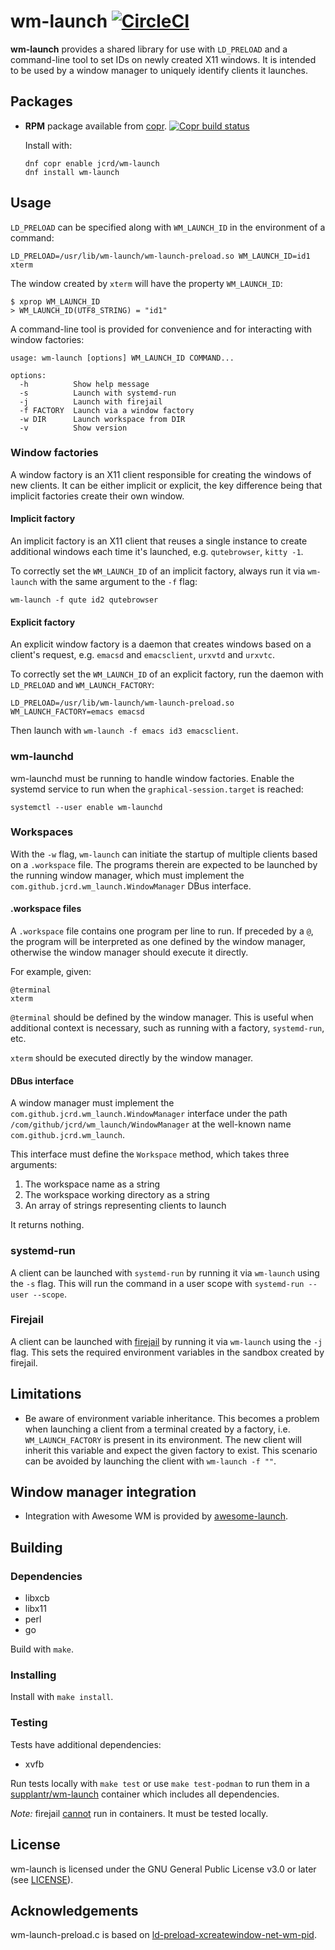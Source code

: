 # wm-launch [![CircleCI](https://circleci.com/gh/jcrd/wm-launch.svg?style=svg)](https://circleci.com/gh/jcrd/wm-launch)

**wm-launch** provides a shared library for use with `LD_PRELOAD` and a
command-line tool to set IDs on newly created X11 windows. It is intended to be
used by a window manager to uniquely identify clients it launches.

## Packages

* **RPM** package available from [copr][1]. [![Copr build status](https://copr.fedorainfracloud.org/coprs/jcrd/wm-launch/package/wm-launch/status_image/last_build.png)](https://copr.fedorainfracloud.org/coprs/jcrd/wm-launch/package/wm-launch/)

  Install with:
  ```
  dnf copr enable jcrd/wm-launch
  dnf install wm-launch
  ```

## Usage

`LD_PRELOAD` can be specified along with `WM_LAUNCH_ID` in the
environment of a command:
```
LD_PRELOAD=/usr/lib/wm-launch/wm-launch-preload.so WM_LAUNCH_ID=id1 xterm
```
The window created by `xterm` will have the property `WM_LAUNCH_ID`:
```
$ xprop WM_LAUNCH_ID
> WM_LAUNCH_ID(UTF8_STRING) = "id1"
```

A command-line tool is provided for convenience and for interacting with window
factories:
```
usage: wm-launch [options] WM_LAUNCH_ID COMMAND...

options:
  -h          Show help message
  -s          Launch with systemd-run
  -j          Launch with firejail
  -f FACTORY  Launch via a window factory
  -w DIR      Launch workspace from DIR
  -v          Show version
```

### Window factories
A window factory is an X11 client responsible for creating the windows of new
clients. It can be either implicit or explicit, the key difference being that
implicit factories create their own window.

#### Implicit factory
An implicit factory is an X11 client that reuses a single instance to create
additional windows each time it's launched, e.g. `qutebrowser`, `kitty -1`.

To correctly set the `WM_LAUNCH_ID` of an implicit factory, always run it via
`wm-launch` with the same argument to the `-f` flag:
```
wm-launch -f qute id2 qutebrowser
```

#### Explicit factory
An explicit window factory is a daemon that creates windows based on a client's
request, e.g. `emacsd` and `emacsclient`, `urxvtd` and `urxvtc`.

To correctly set the `WM_LAUNCH_ID` of an explicit factory, run the daemon with
`LD_PRELOAD` and `WM_LAUNCH_FACTORY`:
```
LD_PRELOAD=/usr/lib/wm-launch/wm-launch-preload.so WM_LAUNCH_FACTORY=emacs emacsd
```

Then launch with `wm-launch -f emacs id3 emacsclient`.

### wm-launchd

wm-launchd must be running to handle window factories. Enable the systemd
service to run when the `graphical-session.target` is reached:
```
systemctl --user enable wm-launchd
```

### Workspaces
With the `-w` flag, `wm-launch` can initiate the startup of multiple clients
based on a `.workspace` file. The programs therein are expected to be
launched by the running window manager, which must implement the
`com.github.jcrd.wm_launch.WindowManager` DBus interface.

#### .workspace files
A `.workspace` file contains one program per line to run.
If preceded by a `@`, the program will be interpreted as one defined by the
window manager, otherwise the window manager should execute it directly.

For example, given:
```
@terminal
xterm
```
`@terminal` should be defined by the window manager. This is useful when
additional context is necessary, such as running with a factory,
`systemd-run`, etc.

`xterm` should be executed directly by the window manager.

#### DBus interface
A window manager must implement the `com.github.jcrd.wm_launch.WindowManager`
interface under the path `/com/github/jcrd/wm_launch/WindowManager` at the
well-known name `com.github.jcrd.wm_launch`.

This interface must define the `Workspace` method, which takes three arguments:
1. The workspace name as a string
2. The workspace working directory as a string
3. An array of strings representing clients to launch

It returns nothing.

### systemd-run
A client can be launched with `systemd-run` by running it via `wm-launch` using
the `-s` flag. This will run the command in a user scope with
`systemd-run --user --scope`.

### Firejail
A client can be launched with [firejail](https://github.com/netblue30/firejail)
by running it via `wm-launch` using the `-j` flag. This sets the required
environment variables in the sandbox created by firejail.

## Limitations
* Be aware of environment variable inheritance. This becomes a problem when
  launching a client from a terminal created by a factory, i.e.
  `WM_LAUNCH_FACTORY` is present in its environment. The new client will inherit
  this variable and expect the given factory to exist. This scenario can be
  avoided by launching the client with `wm-launch -f ""`.

## Window manager integration
* Integration with Awesome WM is provided by
  [awesome-launch](https://github.com/jcrd/awesome-launch).

## Building

### Dependencies
* libxcb
* libx11
* perl
* go

Build with `make`.

### Installing

Install with `make install`.

### Testing

Tests have additional dependencies:
* xvfb

Run tests locally with `make test` or use `make test-podman` to run them in a
[supplantr/wm-launch](https://hub.docker.com/r/supplantr/wm-launch) container
which includes all dependencies.

*Note:* firejail [cannot](https://github.com/netblue30/firejail/issues/2579)
run in containers. It must be tested locally.

## License

wm-launch is licensed under the GNU General Public License v3.0 or later
(see [LICENSE](LICENSE)).

## Acknowledgements

wm-launch-preload.c is based on
[ld-preload-xcreatewindow-net-wm-pid](https://github.com/deepfire/ld-preload-xcreatewindow-net-wm-pid).

[1]: https://copr.fedorainfracloud.org/coprs/jcrd/wm-launch/

